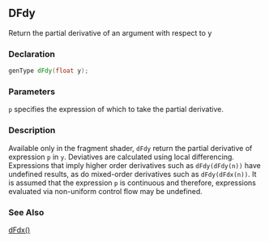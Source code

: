 ## DFdy
Return the partial derivative of an argument with respect to y

### Declaration
```glsl
genType dFdy(float y);
```

### Parameters
```p``` specifies the expression of which to take the partial derivative.

### Description
Available only in the fragment shader, ```dFdy``` return the partial derivative of expression ```p``` in ```y```. Deviatives are calculated using local differencing. Expressions that imply higher order derivatives such as ```dFdy(dFdy(n))``` have undefined results, as do mixed-order derivatives such as ```dFdy(dFdx(n))```. It is assumed that the expression ```p``` is continuous and therefore, expressions evaluated via non-uniform control flow may be undefined.

### See Also
[dFdx()](index.html#dFdx.md)